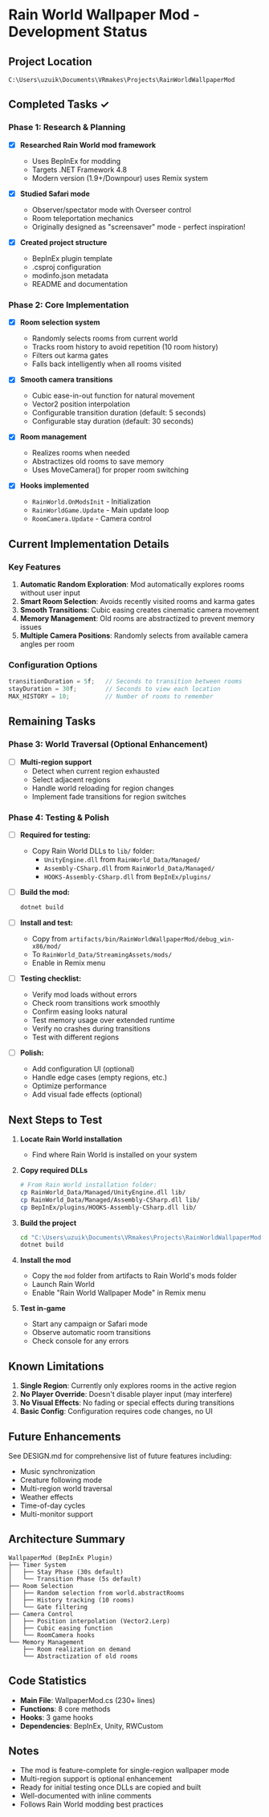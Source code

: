 # Rain World Wallpaper Mod - Development Status

## Project Location
`C:\Users\uzuik\Documents\VRmakes\Projects\RainWorldWallpaperMod`

## Completed Tasks ✓

### Phase 1: Research & Planning
- [x] **Researched Rain World mod framework**
  - Uses BepInEx for modding
  - Targets .NET Framework 4.8
  - Modern version (1.9+/Downpour) uses Remix system

- [x] **Studied Safari mode**
  - Observer/spectator mode with Overseer control
  - Room teleportation mechanics
  - Originally designed as "screensaver" mode - perfect inspiration!

- [x] **Created project structure**
  - BepInEx plugin template
  - .csproj configuration
  - modinfo.json metadata
  - README and documentation

### Phase 2: Core Implementation
- [x] **Room selection system**
  - Randomly selects rooms from current world
  - Tracks room history to avoid repetition (10 room history)
  - Filters out karma gates
  - Falls back intelligently when all rooms visited

- [x] **Smooth camera transitions**
  - Cubic ease-in-out function for natural movement
  - Vector2 position interpolation
  - Configurable transition duration (default: 5 seconds)
  - Configurable stay duration (default: 30 seconds)

- [x] **Room management**
  - Realizes rooms when needed
  - Abstractizes old rooms to save memory
  - Uses MoveCamera() for proper room switching

- [x] **Hooks implemented**
  - `RainWorld.OnModsInit` - Initialization
  - `RainWorldGame.Update` - Main update loop
  - `RoomCamera.Update` - Camera control

## Current Implementation Details

### Key Features
1. **Automatic Random Exploration**: Mod automatically explores rooms without user input
2. **Smart Room Selection**: Avoids recently visited rooms and karma gates
3. **Smooth Transitions**: Cubic easing creates cinematic camera movement
4. **Memory Management**: Old rooms are abstractized to prevent memory issues
5. **Multiple Camera Positions**: Randomly selects from available camera angles per room

### Configuration Options
```csharp
transitionDuration = 5f;   // Seconds to transition between rooms
stayDuration = 30f;        // Seconds to view each location
MAX_HISTORY = 10;          // Number of rooms to remember
```

## Remaining Tasks

### Phase 3: World Traversal (Optional Enhancement)
- [ ] **Multi-region support**
  - Detect when current region exhausted
  - Select adjacent regions
  - Handle world reloading for region changes
  - Implement fade transitions for region switches

### Phase 4: Testing & Polish
- [ ] **Required for testing:**
  - Copy Rain World DLLs to `lib/` folder:
    - `UnityEngine.dll` from `RainWorld_Data/Managed/`
    - `Assembly-CSharp.dll` from `RainWorld_Data/Managed/`
    - `HOOKS-Assembly-CSharp.dll` from `BepInEx/plugins/`

- [ ] **Build the mod:**
  ```bash
  dotnet build
  ```

- [ ] **Install and test:**
  - Copy from `artifacts/bin/RainWorldWallpaperMod/debug_win-x86/mod/`
  - To `RainWorld_Data/StreamingAssets/mods/`
  - Enable in Remix menu

- [ ] **Testing checklist:**
  - Verify mod loads without errors
  - Check room transitions work smoothly
  - Confirm easing looks natural
  - Test memory usage over extended runtime
  - Verify no crashes during transitions
  - Test with different regions

- [ ] **Polish:**
  - Add configuration UI (optional)
  - Handle edge cases (empty regions, etc.)
  - Optimize performance
  - Add visual fade effects (optional)

## Next Steps to Test

1. **Locate Rain World installation**
   - Find where Rain World is installed on your system

2. **Copy required DLLs**
   ```bash
   # From Rain World installation folder:
   cp RainWorld_Data/Managed/UnityEngine.dll lib/
   cp RainWorld_Data/Managed/Assembly-CSharp.dll lib/
   cp BepInEx/plugins/HOOKS-Assembly-CSharp.dll lib/
   ```

3. **Build the project**
   ```bash
   cd "C:\Users\uzuik\Documents\VRmakes\Projects\RainWorldWallpaperMod"
   dotnet build
   ```

4. **Install the mod**
   - Copy the `mod` folder from artifacts to Rain World's mods folder
   - Launch Rain World
   - Enable "Rain World Wallpaper Mode" in Remix menu

5. **Test in-game**
   - Start any campaign or Safari mode
   - Observe automatic room transitions
   - Check console for any errors

## Known Limitations

1. **Single Region**: Currently only explores rooms in the active region
2. **No Player Override**: Doesn't disable player input (may interfere)
3. **No Visual Effects**: No fading or special effects during transitions
4. **Basic Config**: Configuration requires code changes, no UI

## Future Enhancements

See DESIGN.md for comprehensive list of future features including:
- Music synchronization
- Creature following mode
- Multi-region world traversal
- Weather effects
- Time-of-day cycles
- Multi-monitor support

## Architecture Summary

```
WallpaperMod (BepInEx Plugin)
├── Timer System
│   ├── Stay Phase (30s default)
│   └── Transition Phase (5s default)
├── Room Selection
│   ├── Random selection from world.abstractRooms
│   ├── History tracking (10 rooms)
│   └── Gate filtering
├── Camera Control
│   ├── Position interpolation (Vector2.Lerp)
│   ├── Cubic easing function
│   └── RoomCamera hooks
└── Memory Management
    ├── Room realization on demand
    └── Abstractization of old rooms
```

## Code Statistics

- **Main File**: WallpaperMod.cs (230+ lines)
- **Functions**: 8 core methods
- **Hooks**: 3 game hooks
- **Dependencies**: BepInEx, Unity, RWCustom

## Notes

- The mod is feature-complete for single-region wallpaper mode
- Multi-region support is optional enhancement
- Ready for initial testing once DLLs are copied and built
- Well-documented with inline comments
- Follows Rain World modding best practices
